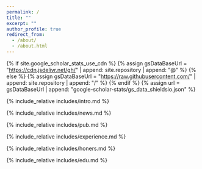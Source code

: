 ```yaml
---
permalink: /
title: ""
excerpt: ""
author_profile: true
redirect_from: 
  - /about/
  - /about.html
---
```


{% if site.google_scholar_stats_use_cdn %}
{% assign gsDataBaseUrl = "https://cdn.jsdelivr.net/gh/" | append: site.repository | append: "@" %}
{% else %}
{% assign gsDataBaseUrl = "https://raw.githubusercontent.com/" | append: site.repository | append: "/" %}
{% endif %}
{% assign url = gsDataBaseUrl | append: "google-scholar-stats/gs_data_shieldsio.json" %}

<span class='anchor' id='about-me'></span>

{% include_relative includes/intro.md %}

{% include_relative includes/news.md %}

{% include_relative includes/pub.md %}

{% include_relative includes/experience.md %}

{% include_relative includes/honers.md %}

{% include_relative includes/edu.md %}

<!-- # 💬 Invited Talks
-----
- *2021.06*, Visual intelligence for enhanced perception, Huawei internal talk
- *2021.06*, Digital Image Processing, Beihang international class
- *2020.06*, Deep learning interpretability, Meituan internal talk

# 💻 Internships
-----
- *2022.03 - 2022.10*, [IDEA](https://www.idea.edu.cn), Vistring Lab, Shenzhen, China.
- *2016.07 - 2017.05*, [DJI](https://www.dji.com/cn), Visual Perception Group, Shenzhen, China. -->

<!-- <center> <i><font color=Gray>Last updated on Aug. 2023</font></i> </center> -->